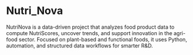 # Nutri_Nova
NutriNova is a data-driven project that analyzes food product data to compute NutriScores, uncover trends, and support innovation in the agri-food sector. Focused on plant-based and functional foods, it uses Python, automation, and structured data workflows for smarter R&amp;D.

